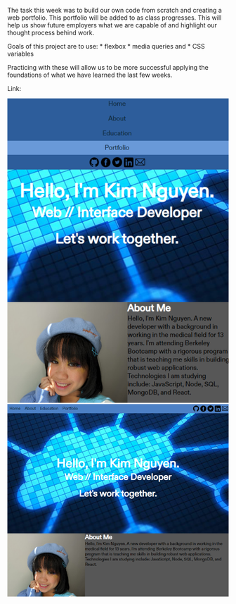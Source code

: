 The task this week was to build our own code from scratch and creating a web portfolio. This portfolio will be added to as class progresses. This will help us show future employers what we are capable of and highlight our thought process behind work. 

Goals of this project are to use: 
    * flexbox
    * media queries and 
    * CSS variables

Practicing with these will allow us to be more successful applying the foundations of what we have learned the last few weeks.

Link: 


![Phone Screenshot View](phonescreenshot.png)
![Desktop Screenshot View](desktopscreenshot.png)
